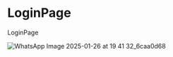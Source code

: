 # LoginPage
LoginPage

![WhatsApp Image 2025-01-26 at 19 41 32_6caa0d68](https://github.com/user-attachments/assets/d720da7a-687e-4180-ae5e-a6e2bcfaa331)
